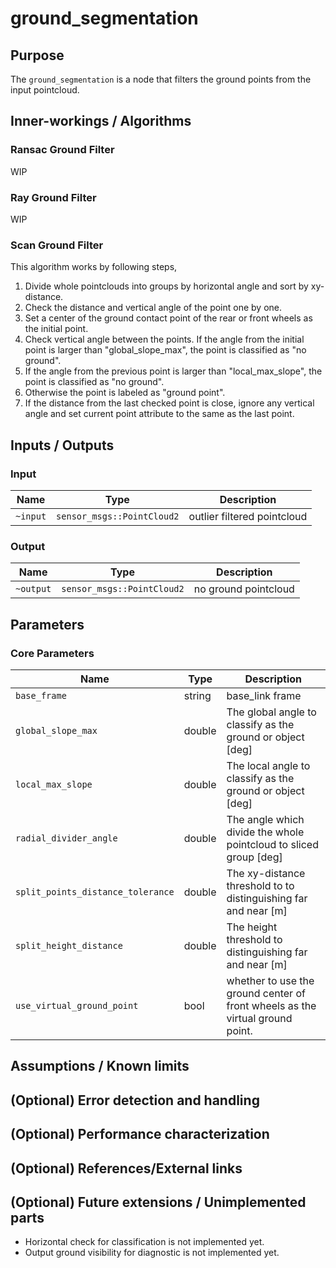 # ground_segmentation

## Purpose

The `ground_segmentation` is a node that filters the ground points from the input pointcloud.

## Inner-workings / Algorithms

### Ransac Ground Filter

WIP

### Ray Ground Filter

WIP

### Scan Ground Filter

This algorithm works by following steps,

1. Divide whole pointclouds into groups by horizontal angle and sort by xy-distance.
2. Check the distance and vertical angle of the point one by one.
3. Set a center of the ground contact point of the rear or front wheels as the initial point.
4. Check vertical angle between the points. If the angle from the initial point is larger than "global_slope_max", the point is classified as "no ground".
5. If the angle from the previous point is larger than "local_max_slope", the point is classified as "no ground".
6. Otherwise the point is labeled as "ground point".
7. If the distance from the last checked point is close, ignore any vertical angle and set current point attribute to the same as the last point.

## Inputs / Outputs

### Input

| Name     | Type                       | Description                 |
| -------- | -------------------------- | --------------------------- |
| `~input` | `sensor_msgs::PointCloud2` | outlier filtered pointcloud |

### Output

| Name      | Type                       | Description          |
| --------- | -------------------------- | -------------------- |
| `~output` | `sensor_msgs::PointCloud2` | no ground pointcloud |

## Parameters

### Core Parameters

| Name                              | Type   | Description                                                                   |
| --------------------------------- | ------ | ----------------------------------------------------------------------------- |
| `base_frame`                      | string | base_link frame                                                               |
| `global_slope_max`                | double | The global angle to classify as the ground or object [deg]                    |
| `local_max_slope`                 | double | The local angle to classify as the ground or object [deg]                     |
| `radial_divider_angle`            | double | The angle which divide the whole pointcloud to sliced group [deg]             |
| `split_points_distance_tolerance` | double | The xy-distance threshold to to distinguishing far and near [m]               |
| `split_height_distance`           | double | The height threshold to distinguishing far and near [m]                       |
| `use_virtual_ground_point`        | bool   | whether to use the ground center of front wheels as the virtual ground point. |

## Assumptions / Known limits

## (Optional) Error detection and handling

## (Optional) Performance characterization

## (Optional) References/External links

## (Optional) Future extensions / Unimplemented parts

- Horizontal check for classification is not implemented yet.
- Output ground visibility for diagnostic is not implemented yet.
